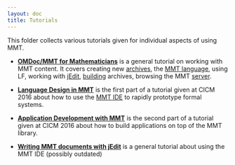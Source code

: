 ```yaml
---
layout: doc
title: Tutorials
---
```


This folder collects various tutorials given for individual aspects of using MMT.

* **[OMDoc/MMT for Mathematicians](https://gl.mathhub.info/Teaching/KRMT/blob/master/source/tutorial/mmt-math-tutorial.pdf)** is a general tutorial on working with MMT content. It covers creating new [archives](../applications/archives.html), the [MMT language](../language/), using LF, working with [jEdit](../applications/jedit.html), [building](../applications/building.html) archives, browsing the MMT [server](applications/server.html).


* **[Language Design in MMT](prototyping/)** is the first part of a tutorial given at CICM 2016 about how to use the [MMT IDE](../applications/jedit.html) to rapidly prototype formal systems.

* **[Application Development with MMT](applications/)** is the second part of a tutorial given at CICM 2016 about how to build applications on top of the MMT library.

* **[Writing MMT documents with jEdit](jedit/)** is a general tutorial about using the MMT IDE (possibly outdated)

